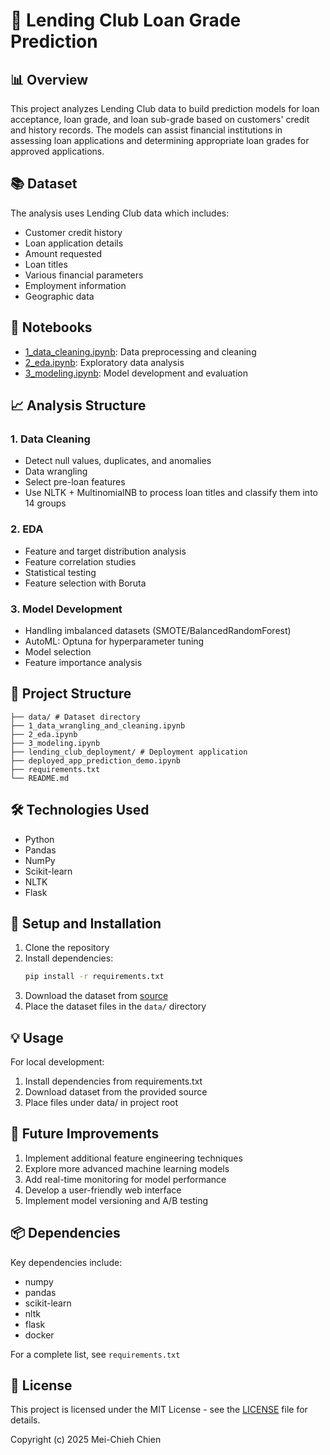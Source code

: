 # 🏦 Lending Club Loan Grade Prediction

## 📊 Overview

This project analyzes Lending Club data to build prediction models for loan acceptance, loan grade, and loan sub-grade based on customers' credit and history records. The models can assist financial institutions in assessing loan applications and determining appropriate loan grades for approved applications.

## 📚 Dataset

The analysis uses Lending Club data which includes:

- Customer credit history
- Loan application details
- Amount requested
- Loan titles
- Various financial parameters
- Employment information
- Geographic data

## 📗 Notebooks

- [1_data_cleaning.ipynb](https://github.com/MeiChieh/lending-club-loan-grade-prediction/blob/main/1_data_wrangling_and_cleaning.ipynb): Data preprocessing and cleaning
- [2_eda.ipynb](https://github.com/MeiChieh/lending-club-loan-grade-prediction/blob/main/2_eda.ipynb): Exploratory data analysis
- [3_modeling.ipynb](https://github.com/MeiChieh/lending-club-loan-grade-prediction/blob/main/3_modeling): Model development and evaluation

## 📈 Analysis Structure

### 1. Data Cleaning

- Detect null values, duplicates, and anomalies
- Data wrangling
- Select pre-loan features
- Use NLTK + MultinomialNB to process loan titles and classify them into 14 groups

### 2. EDA

- Feature and target distribution analysis
- Feature correlation studies
- Statistical testing
- Feature selection with Boruta

### 3. Model Development

- Handling imbalanced datasets (SMOTE/BalancedRandomForest)
- AutoML: Optuna for hyperparameter tuning
- Model selection
- Feature importance analysis

## 📁 Project Structure

```
├── data/ # Dataset directory
├── 1_data_wrangling_and_cleaning.ipynb
├── 2_eda.ipynb
├── 3_modeling.ipynb
├── lending_club_deployment/ # Deployment application
├── deployed_app_prediction_demo.ipynb
├── requirements.txt
└── README.md
```

## 🛠️ Technologies Used

- Python
- Pandas
- NumPy
- Scikit-learn
- NLTK
- Flask

## 🚀 Setup and Installation

1. Clone the repository
2. Install dependencies:
   ```bash
   pip install -r requirements.txt
   ```
3. Download the dataset from [source](https://storage.googleapis.com/335-lending-club/lending-club.zip)
4. Place the dataset files in the `data/` directory

## 💡 Usage

For local development:

1. Install dependencies from requirements.txt
2. Download dataset from the provided source
3. Place files under data/ in project root


## 🔄 Future Improvements

1. Implement additional feature engineering techniques
2. Explore more advanced machine learning models
3. Add real-time monitoring for model performance
4. Develop a user-friendly web interface
5. Implement model versioning and A/B testing

## 📦 Dependencies

Key dependencies include:

- numpy
- pandas
- scikit-learn
- nltk
- flask
- docker

For a complete list, see `requirements.txt`

## 📄 License

This project is licensed under the MIT License - see the [LICENSE](LICENSE) file for details.

Copyright (c) 2025 Mei-Chieh Chien
